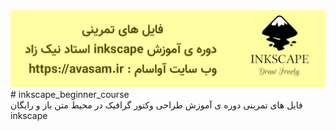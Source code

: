 <img src="https://raw.githubusercontent.com/abasnikzad/inkscape_beginner_course/master/github%20header%20inkscape%20course.jpg" />
<br>
# inkscape_beginner_course
<br>
فایل های تمرینی دوره ی آموزش طراحی وکتور گرافیک در محیط متن باز و رایگان inkscape 
